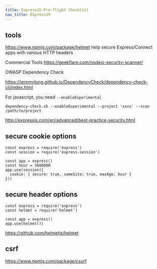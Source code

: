 ```yaml
---
title: ExpressJS Pre-flight Checklist
nav_title: ExpressJS
---
```


## tools

https://www.npmjs.com/package/helmet
help secure Express/Connect apps with various HTTP headers

Commercial Tools
https://geekflare.com/nodejs-security-scanner/

OWASP Dependency Check

https://jeremylong.github.io/DependencyCheck/dependency-check-cli/index.html

For javascript, you need `--enableExperimental`

    dependency-check.sh --enableExperimental --project 'xxxx' --scan /path/to/project



http://expressjs.com/en/advanced/best-practice-security.html

## secure cookie options

```
const express = require('express')
const session = require('express-session')

const app = express()
const hour = 3600000
app.use(session({
  cookie: { secure: true, sameSite: true, maxAge: hour }
}))
```

## secure header options

```
const express = require('express')
const helmet = require('helmet')

const app = express()
app.use(helmet())
```

https://github.com/helmetjs/helmet

## csrf

https://www.npmjs.com/package/csurf

